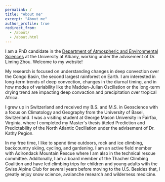 ```yaml
---
permalink: /
title: "About me"
excerpt: "About me"
author_profile: true
redirect_from: 
  - /about/
  - /about.html
---
```


I am a PhD candidate in the [Department of Atmospheric and Environmental Sciences](https://www.albany.edu/daes) at the University at Albany, working under the advisement of Dr. Liming Zhou. Welcome to my website! 

My research is focused on understanding changes in deep convection over the Congo Basin, the second largest rainforest on Earth. I am interested in long-term trends of deep convection, changes in the diurnal timing, and in how modes of variability like the Madden-Julian Oscillation or the long-term drying trend are impacting deep convaction and precipitation over tropical Africa. 

I grew up in Switzerland and received my B.S. and M.S. in Geoscience with a focus on Climatology and Geography from the University of Basel, Switzerland. I was a visiting student at George Mason University in Fairfax, Virginia, where I completed my Master's thesis titeled Prediction and Predictability of the North Atlantic Oscillation under the advisement of Dr. Kathy Pegion.

In my free time, I like to spend time outdoors, rock and ice climbing, backcountry skiing, cycling, and gardening. I am an active field member with Adirondack Mountain Rescue where I am also in the technical rescue committee. Additonally, I am a board member of the Thacher Climbing Coalition and have led climbing trips for children and young adults with the Swiss Alpine Club for several years before moving to the U.S. Besides that, I greatly enjoy snow science, avalanche research and wilderness medicine.

